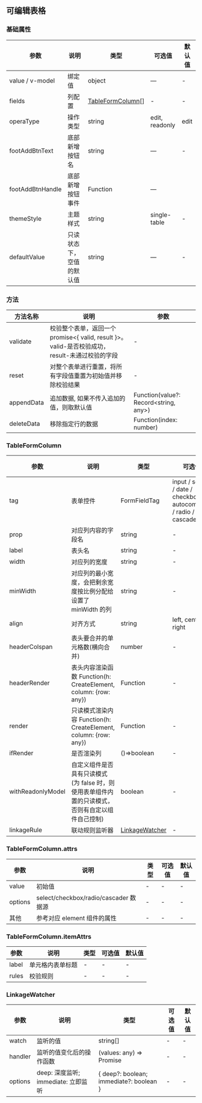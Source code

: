 ## 可编辑表格

### 基础属性

| 参数             | 说明                     | 类型                                  | 可选值         | 默认值 |
| ---------------- | ------------------------ | ------------------------------------- | -------------- | ------ |
| value / v-model  | 绑定值                   | object                                | —              | -      |
| fields           | 列配置                   | [TableFormColumn](#tableformcolumn)[] | -              | -      |
| operaType        | 操作类型                 | string                                | edit, readonly | edit   |
| footAddBtnText   | 底部新增按钮名           | string                                | —              | -      |
| footAddBtnHandle | 底部新增按钮事件         | Function                              | —              |        |
| themeStyle       | 主题样式                 | string                                | single-table   | -      |
| defaultValue     | 只读状态下，空值的默认值 | string                                | —              | -      |

### 方法

| 方法名称   | 说明                                                                                           | 参数                                  |
| ---------- | ---------------------------------------------------------------------------------------------- | ------------------------------------- |
| validate   | 校验整个表单，返回一个 promise<{ valid, result }>。valid-是否校验成功，result-未通过校验的字段 | -                                     |
| reset      | 对整个表单进行重置，将所有字段值重置为初始值并移除校验结果                                     | -                                     |
| appendData | 追加数据, 如果不传入追加的值，则取默认值                                                       | Function(value?: Record<string, any>) |
| deleteData | 移除指定行的数据                                                                               | Function(index: number)               |

### TableFormColumn

| 参数              | 说明                                                                                            | 类型                              | 可选值                                                             | 默认值 |
| ----------------- | ----------------------------------------------------------------------------------------------- | --------------------------------- | ------------------------------------------------------------------ | ------ |
| tag               | 表单控件                                                                                        | FormFieldTag                      | input / select / date / checkbox / autocomplete / radio / cascader | -      |
| prop              | 对应列内容的字段名                                                                              | string                            | -                                                                  | -      |
| label             | 表头名                                                                                          | string                            | -                                                                  | -      |
| width             | 对应列的宽度                                                                                    | string                            | -                                                                  | -      |
| minWidth          | 对应列的最小宽度，会把剩余宽度按比例分配给设置了 minWidth 的列                                  | string                            | -                                                                  | -      |
| align             | 对齐方式                                                                                        | string                            | left, center, right                                                | -      |
| headerColspan     | 表头要合并的单元格数(横向合并)                                                                  | number                            | -                                                                  | -      |
| headerRender      | 表头内容渲染函数 Function(h: CreateElement, column: {row: any})                                 | Function                          | -                                                                  | -      |
| render            | 只读模式渲染内容 Function(h: CreateElement, column: {row: any})                                 | Function                          | -                                                                  | -      |
| ifRender          | 是否渲染列                                                                                      | ()=>boolean                       | -                                                                  | -      |
| withReadonlyModel | 自定义组件是否具有只读模式(为 false 时，则使用表单组件内置的只读模式，否则有自定以组件自己控制) | boolean                           | -                                                                  | false  |
| linkageRule       | 联动规则监听器                                                                                  | [LinkageWatcher](#linkagewatcher) | -                                                                  | -      |

### TableFormColumn.attrs

| 参数    | 说明                                  | 类型 | 可选值 | 默认值 |
| ------- | ------------------------------------- | ---- | ------ | ------ |
| value   | 初始值                                | -    | -      | -      |
| options | select/checkbox/radio/cascader 数据源 | -    | -      | -      |
| 其他    | 参考对应 element 组件的属性           | -    | -      | -      |

### TableFormColumn.itemAttrs

| 参数  | 说明             | 类型 | 可选值 | 默认值 |
| ----- | ---------------- | ---- | ------ | ------ |
| label | 单元格内表单标题 | -    | -      | -      |
| rules | 校验规则         | -    | -      | -      |

### LinkageWatcher

| 参数    | 说明                                | 类型                                    | 可选值 | 默认值 |
| ------- | ----------------------------------- | --------------------------------------- | ------ | ------ |
| watch   | 监听的值                            | string[]                                | -      | -      |
| handler | 监听的值变化后的操作函数            | (values: any) => Promise                | -      | -      |
| options | deep: 深度监听; immediate: 立即监听 | { deep?: boolean; immediate?: boolean } | -      | -      |
